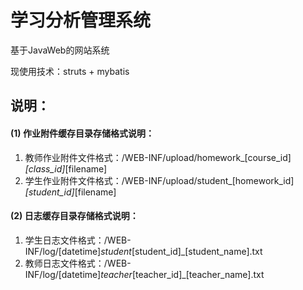 # 学习分析管理系统

基于JavaWeb的网站系统

现使用技术：struts + mybatis

## 说明：
#### (1) 作业附件缓存目录存储格式说明：
1. 教师作业附件文件格式：/WEB-INF/upload/homework_[course_id]_[class_id]_[filename]
2. 学生作业附件文件格式：/WEB-INF/upload/student_[homework_id]_[student_id]_[filename]

#### (2) 日志缓存目录存储格式说明：
1. 学生日志文件格式：/WEB-INF/log/[datetime]_student_[student_id]_[student_name].txt
2. 教师日志文件格式：/WEB-INF/log/[datetime]_teacher_[teacher_id]_[teacher_name].txt


